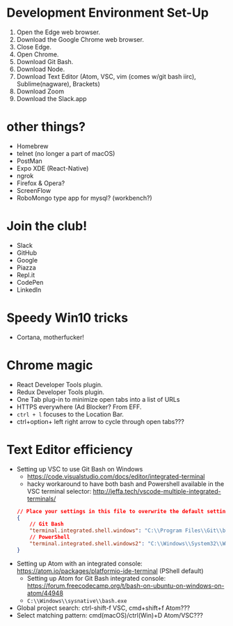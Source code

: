 # Development Environment Set-Up
1. Open the Edge web browser.
2. Download the Google Chrome web browser.
3. Close Edge.
4. Open Chrome.
5. Download Git Bash.
6. Download Node.
7. Download Text Editor (Atom, VSC, vim (comes w/git bash iirc), Sublime(nagware), Brackets)
8. Download Zoom
9. Download the Slack.app


# other things?
- Homebrew
- telnet (no longer a part of macOS)
- PostMan
- Expo XDE (React-Native)
- ngrok
- Firefox & Opera?
- ScreenFlow
- RoboMongo type app for mysql? (workbench?)

# Join the club!
- Slack
- GitHub
- Google
- Piazza
- Repl.it
- CodePen
- LinkedIn

# Speedy Win10 tricks
- Cortana, motherfucker!

# Chrome magic
- React Developer Tools plugin.
- Redux Developer Tools plugin.
- One Tab plug-in to minimize open tabs into a list of URLs
- HTTPS everywhere (Ad Blocker? From EFF.
- `ctrl + l` focuses to the Location Bar.
- ctrl+option+ left right arrow to cycle through open tabs???

# Text Editor efficiency
- Setting up VSC to use Git Bash on Windows
  - https://code.visualstudio.com/docs/editor/integrated-terminal
  - hacky workaround to have both bash and Powershell available in the VSC terminal selector: http://jeffa.tech/vscode-multiple-integrated-terminals/
  ```json
  // Place your settings in this file to overwrite the default settings
  {
      // Git Bash
      "terminal.integrated.shell.windows": "C:\\Program Files\\Git\\bin\\bash.exe",
      // PowerShell
      "terminal.integrated.shell.windows2": "C:\\Windows\\System32\\WindowsPowerShell\\v1.0\\powershell.exe"
  }
  ```
- Setting up Atom with an integrated console: https://atom.io/packages/platformio-ide-terminal (PShell default)
  - Setting up Atom for Git Bash integrated console: https://forum.freecodecamp.org/t/bash-on-ubuntu-on-windows-on-atom/44948
  - `C:\\Windows\\sysnative\\bash.exe`
- Global project search: ctrl-shift-f VSC, cmd+shift+f Atom???
- Select matching pattern: cmd(macOS)/ctrl(Win)+D Atom/VSC???
